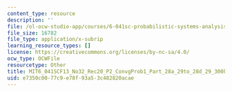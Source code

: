 ```yaml
---
content_type: resource
description: ''
file: /ol-ocw-studio-app/courses/6-041sc-probabilistic-systems-analysis-and-applied-probability-fall-2013/e7350c0077c9e78f93a53c482820acae_MIT6_041SCF13_No32_Rec20_P2_ConvgProb1_Part_28a_29to_28d_29_300k.srt
file_size: 16782
file_type: application/x-subrip
learning_resource_types: []
license: https://creativecommons.org/licenses/by-nc-sa/4.0/
ocw_type: OCWFile
resourcetype: Other
title: MIT6_041SCF13_No32_Rec20_P2_ConvgProb1_Part_28a_29to_28d_29_300k.srt
uid: e7350c00-77c9-e78f-93a5-3c482820acae
---
```

